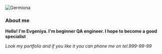 ![Germiona](https://i.pinimg.com/originals/9f/ad/c5/9fadc58a6801e8fcd659ccc4d07576a9.jpg)
### About me
**Hello! I'm Evgeniya. I'm beginner QA engineer. I hope to become a good specialist**

_Look my portfolio and if you like it you can phone me on tel.999-99-99_